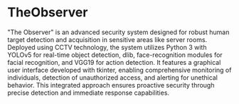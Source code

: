 # TheObserver
 "The Observer" is an advanced security system designed for robust human target detection and acquisition in sensitive areas like server rooms. Deployed using CCTV technology, the system utilizes Python 3 with YOLOv5 for real-time object detection, dlib, face-recognition modules for facial recognition, and VGG19 for action detection. It features a graphical user interface developed with tkinter, enabling comprehensive monitoring of individuals, detection of unauthorized access, and alerting for unethical behavior. This integrated approach ensures proactive security through precise detection and immediate response capabilities.
